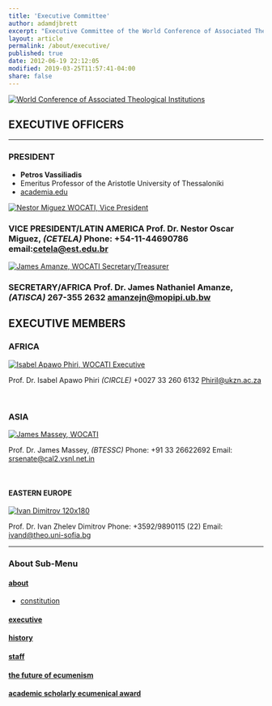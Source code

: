 ```yaml
---
title: 'Executive Committee'
author: adamdjbrett
excerpt: "Executive Committee of the World Conference of Associated Theological Institutions"
layout: article
permalink: /about/executive/
published: true
date: 2012-06-19 22:12:05
modified: 2019-03-25T11:57:41-04:00
share: false
---
```

[![World Conference of Associated Theological Institutions](https://wocati.org/wp-content/uploads/2012/06/WOCATI-logo.png "WOCATI logo")](https://wocati.org/wp-content/uploads/2012/06/WOCATI-logo.png)

## EXECUTIVE OFFICERS

* * *

### **PRESIDENT**

- **Petros Vassiliadis**
- Emeritus Professor of the Aristotle University of Thessaloniki
- [academia.edu](http://auth.academia.edu/PetrosVassiliadis)


[![](https://wocati.org/wp-content/uploads/2012/06/Nestor-Miguez-120x140.jpg "Nestor Miguez WOCATI, Vice President")](https://wocati.org/wp-content/uploads/2012/06/Nestor-Miguez-120x140.jpg)

### **VICE PRESIDENT/LATIN AMERICA** Prof. Dr. Nestor Oscar Miguez, _(CETELA)_ Phone: +54-11-44690786 email:cetela@est.edu.br    

[![](https://wocati.org/wp-content/uploads/2012/06/James_Amanze.png "James Amanze, WOCATI Secretary/Treasurer")](https://wocati.org/wp-content/uploads/2012/06/James_Amanze.png)

### **SECRETARY/AFRICA** Prof. Dr. James Nathaniel Amanze, _(ATISCA)_ 267-355 2632 amanzejn@mopipi.ub.bw

## EXECUTIVE MEMBERS


### **AFRICA**

[![](https://wocati.org/wp-content/uploads/2012/06/Isabel-Apawo-Phiri-120x110.jpg "Isabel Apawo Phiri, WOCATI Executive")](https://wocati.org/wp-content/uploads/2012/06/Isabel-Apawo-Phiri-120x110.jpg)

Prof. Dr. Isabel Apawo Phiri _(CIRCLE)_ +0027 33 260 6132 PhiriI@ukzn.ac.za

   

### **ASIA**

[![](https://wocati.org/wp-content/uploads/2012/06/James-Massey-120x162.jpg "James Massey, WOCATI")](https://wocati.org/wp-content/uploads/2012/06/James-Massey-120x162.jpg)

Prof. Dr. James Massey, _(BTESSC)_ Phone: +91 33 26622692 Email: srsenate@cal2.vsnl.net.in

   

#### **EASTERN EUROPE**

[![](https://wocati.org/wp-content/uploads/2012/06/Ivan-Dimitrov-120x180.jpg "Ivan Dimitrov 120x180")](https://wocati.org/wp-content/uploads/2012/06/Ivan-Dimitrov-120x180.jpg)

Prof. Dr. Ivan Zhelev Dimitrov Phone: +3592/9890115 (22) Email: ivand@theo.uni-sofia.bg

***
### About Sub-Menu
#### [about](/about/)
- [constitution](/about/constitution/)
#### [executive](/about/executive/)
#### [history](/about/history/)
#### [staff](/about/staff/)
#### [the future of ecumenism](/about/the-future-of-ecumenism/)
#### [academic scholarly ecumenical award](/academic-scholarly-ecumenical-award/)
